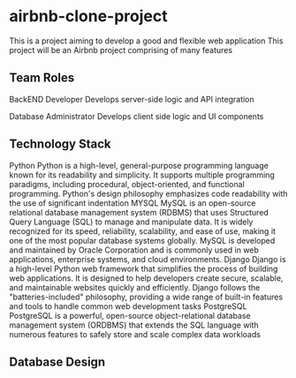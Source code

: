 # airbnb-clone-project
This is a project aiming to develop a good and flexible web application
This project will be an Airbnb project comprising of many features
## Team Roles
BackEND Developer
Develops server-side logic and API integration

Database Administrator
Develops client side logic and UI components

## Technology Stack
Python
Python is a high-level, general-purpose programming language known for its readability and simplicity. It supports multiple programming paradigms, including procedural, object-oriented, and functional programming. Python's design philosophy emphasizes code readability with the use of significant indentation
MYSQL
MySQL is an open-source relational database management system (RDBMS) that uses Structured Query Language (SQL) to manage and manipulate data. It is widely recognized for its speed, reliability, scalability, and ease of use, making it one of the most popular database systems globally. MySQL is developed and maintained by Oracle Corporation and is commonly used in web applications, enterprise systems, and cloud environments.
Django
Django is a high-level Python web framework that simplifies the process of building web applications. It is designed to help developers create secure, scalable, and maintainable websites quickly and efficiently. Django follows the "batteries-included" philosophy, providing a wide range of built-in features and tools to handle common web development tasks
PostgreSQL
PostgreSQL is a powerful, open-source object-relational database management system (ORDBMS) that extends the SQL language with numerous features to safely store and scale complex data workloads

## Database Design
